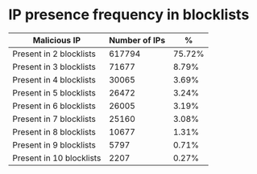 # IP presence frequency in blocklists
| Malicious IP | Number of IPs | % |
|----|----|----|
| Present in 2 blocklists | 617794 | 75.72% |
| Present in 3 blocklists | 71677 | 8.79% |
| Present in 4 blocklists | 30065 | 3.69% |
| Present in 5 blocklists | 26472 | 3.24% |
| Present in 6 blocklists | 26005 | 3.19% |
| Present in 7 blocklists | 25160 | 3.08% |
| Present in 8 blocklists | 10677 | 1.31% |
| Present in 9 blocklists | 5797 | 0.71% |
| Present in 10 blocklists | 2207 | 0.27% |
